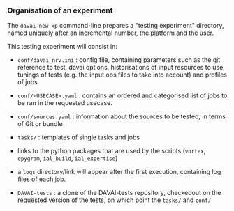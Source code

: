 ### Organisation of an experiment

The `davai-new_xp` command-line prepares a "testing experiment"
directory, named uniquely after an incremental number, the platform and
the user.

This testing experiment will consist in:

-   `conf/davai_nrv.ini` : config file, containing parameters such as
    the git reference to test, davai options, historisations of input
    resources to use, tunings of tests (e.g. the input obs files to take
    into account) and profiles of jobs

-   `conf/<USECASE>.yaml` : contains an ordered and categorised list of
    jobs to be ran in the requested usecase.

-   `conf/sources.yaml` : information about the sources to be tested, in
    terms of Git or bundle

-   `tasks/` : templates of single tasks and jobs

-   links to the python packages that are used by the scripts (`vortex`,
    `epygram`, `ial_build`, `ial_expertise`)

-   a `logs` directory/link will appear after the first execution,
    containing log files of each job.

-   `DAVAI-tests` : a clone of the DAVAI-tests repository, checkedout on
    the requested version of the tests, on which point the `tasks/` and
    `conf/`

